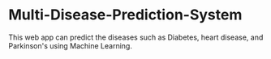 # Multi-Disease-Prediction-System
This web app can predict the diseases such as Diabetes, heart disease, and Parkinson's using Machine Learning.
